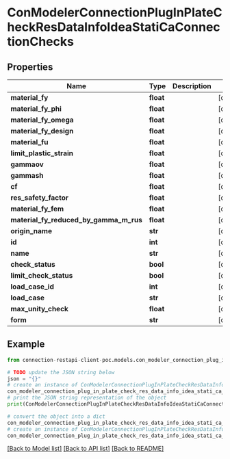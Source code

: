 # ConModelerConnectionPlugInPlateCheckResDataInfoIdeaStatiCaConnectionChecks


## Properties

Name | Type | Description | Notes
------------ | ------------- | ------------- | -------------
**material_fy** | **float** |  | [optional] 
**material_fy_phi** | **float** |  | [optional] 
**material_fy_omega** | **float** |  | [optional] 
**material_fy_design** | **float** |  | [optional] 
**material_fu** | **float** |  | [optional] 
**limit_plastic_strain** | **float** |  | [optional] 
**gammaov** | **float** |  | [optional] 
**gammash** | **float** |  | [optional] 
**cf** | **float** |  | [optional] 
**res_safety_factor** | **float** |  | [optional] 
**material_fy_fem** | **float** |  | [optional] 
**material_fy_reduced_by_gamma_m_rus** | **float** |  | [optional] 
**origin_name** | **str** |  | [optional] 
**id** | **int** |  | [optional] 
**name** | **str** |  | [optional] 
**check_status** | **bool** |  | [optional] 
**limit_check_status** | **bool** |  | [optional] 
**load_case_id** | **int** |  | [optional] 
**load_case** | **str** |  | [optional] 
**max_unity_check** | **float** |  | [optional] 
**form** | **str** |  | [optional] 

## Example

```python
from connection-restapi-client-poc.models.con_modeler_connection_plug_in_plate_check_res_data_info_idea_stati_ca_connection_checks import ConModelerConnectionPlugInPlateCheckResDataInfoIdeaStatiCaConnectionChecks

# TODO update the JSON string below
json = "{}"
# create an instance of ConModelerConnectionPlugInPlateCheckResDataInfoIdeaStatiCaConnectionChecks from a JSON string
con_modeler_connection_plug_in_plate_check_res_data_info_idea_stati_ca_connection_checks_instance = ConModelerConnectionPlugInPlateCheckResDataInfoIdeaStatiCaConnectionChecks.from_json(json)
# print the JSON string representation of the object
print(ConModelerConnectionPlugInPlateCheckResDataInfoIdeaStatiCaConnectionChecks.to_json())

# convert the object into a dict
con_modeler_connection_plug_in_plate_check_res_data_info_idea_stati_ca_connection_checks_dict = con_modeler_connection_plug_in_plate_check_res_data_info_idea_stati_ca_connection_checks_instance.to_dict()
# create an instance of ConModelerConnectionPlugInPlateCheckResDataInfoIdeaStatiCaConnectionChecks from a dict
con_modeler_connection_plug_in_plate_check_res_data_info_idea_stati_ca_connection_checks_from_dict = ConModelerConnectionPlugInPlateCheckResDataInfoIdeaStatiCaConnectionChecks.from_dict(con_modeler_connection_plug_in_plate_check_res_data_info_idea_stati_ca_connection_checks_dict)
```
[[Back to Model list]](../README.md#documentation-for-models) [[Back to API list]](../README.md#documentation-for-api-endpoints) [[Back to README]](../README.md)



